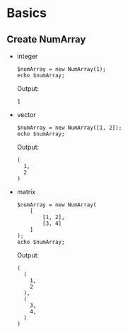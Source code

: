 # Basics

## Create NumArray

* integer
    ```
    $numArray = new NumArray(1);
    echo $numArray;
    ```
    Output:
    ```
    1
    ```

* vector
    ```
    $numArray = new NumArray([1, 2]);
    echo $numArray;
    ```
    Output:
    ```
    (
      1,
      2
    )
    ```

* matrix
    ```
    $numArray = new NumArray(
        [
            [1, 2],
            [3, 4]
        ]
    );
    echo $numArray;
    ```
    Output:
    ```
    (
      (
        1,
        2
      ),
      (
        3,
        4,
      )
    )
    ```

